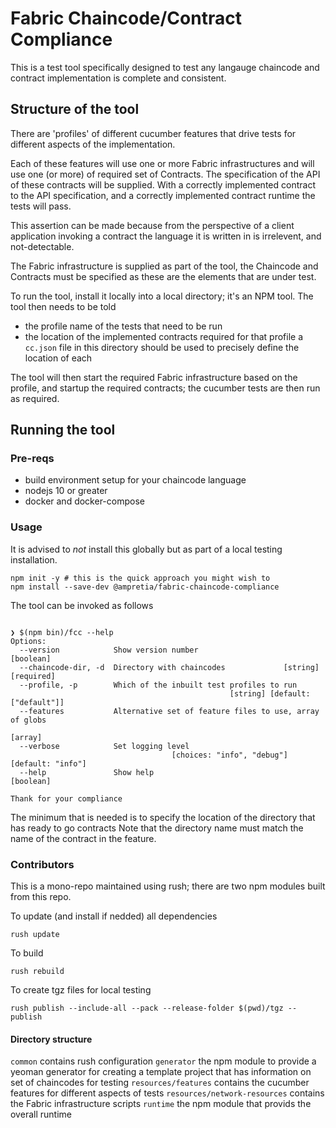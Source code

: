 # Fabric Chaincode/Contract Compliance

This is a test tool specifically designed to test any langauge chaincode and contract implementation is complete and consistent. 

## Structure of the tool

There are 'profiles' of different cucumber features that drive tests for different aspects of the implementation. 

Each of these features will use one or more Fabric infrastructures and will use one (or more) of required set of Contracts.
The specification of the API of these contracts will be supplied. With a correctly implemented contract to the API specification, and a correctly implemented contract runtime the tests will pass.

This assertion can be made because from the perspective of a client application invoking a contract the language it is written in is irrelevent, and not-detectable.

The Fabric infrastructure is supplied as part of the tool, the Chaincode and Contracts must be specified as these are 
the elements that are under test.

To run the tool, install it locally into a local directory; it's an NPM tool. The tool then needs to be told

- the profile name of the tests that need to be run
- the location of the implemented contracts required for that profile
  a `cc.json` file in this directory should be used to precisely define the location of each

The tool will then start the required Fabric infrastructure based on the profile, and startup the required contracts; the cucumber tests are then run as required.

## Running the tool

### Pre-reqs

- build environment setup for your chaincode language
- nodejs 10 or greater
- docker and docker-compose

### Usage

It is advised to *not* install this globally but as part of a local testing installation. 

```
npm init -y # this is the quick approach you might wish to 
npm install --save-dev @ampretia/fabric-chaincode-compliance
```

The tool can be invoked as follows

```

❯ $(npm bin)/fcc --help
Options:
  --version            Show version number                             [boolean]
  --chaincode-dir, -d  Directory with chaincodes             [string] [required]
  --profile, -p        Which of the inbuilt test profiles to run
                                                 [string] [default: ["default"]]
  --features           Alternative set of feature files to use, array of globs
                                                                         [array]
  --verbose            Set logging level
                                    [choices: "info", "debug"] [default: "info"]
  --help               Show help                                       [boolean]

Thank for your compliance

```

The minimum that is needed is to specify the location of the directory that has ready to go contracts
Note that the directory name must match the name of the contract in the feature.

### Contributors

This is a mono-repo maintained using rush; there are two npm modules built from this repo. 

To update (and install if nedded) all dependencies
```
rush update
```

To build
```
rush rebuild
```

To create tgz files for local testing
```
rush publish --include-all --pack --release-folder $(pwd)/tgz --publish
```

#### Directory structure

`common` contains rush configuration
`generator` the npm module to provide a yeoman generator for creating a template project that has information on set of chaincodes for testing
`resources/features` contains the cucumber features for different aspects of tests
`resources/network-resources` contains the Fabric infrastructure scripts
`runtime` the npm module that provids the overall runtime
